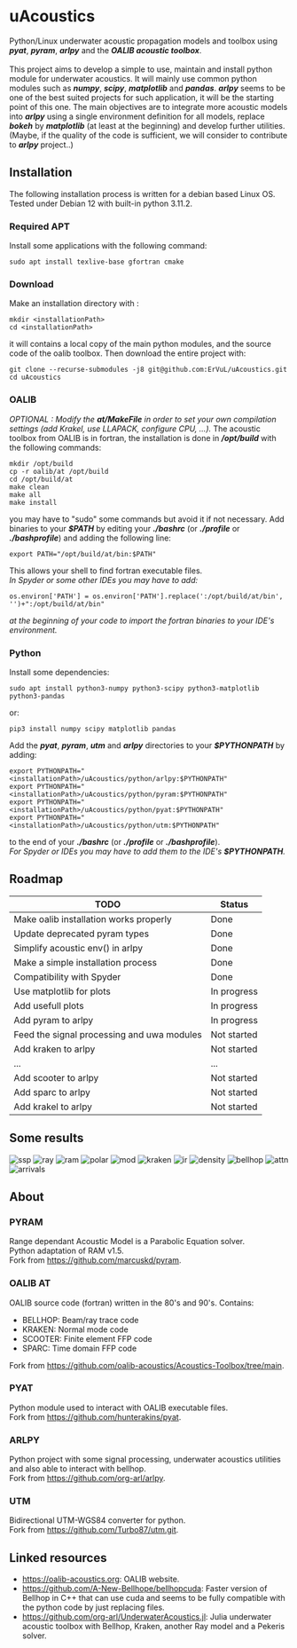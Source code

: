 # uAcoustics
Python/Linux underwater acoustic propagation models and toolbox using ***pyat***, ***pyram***, ***arlpy*** and the ***OALIB acoustic toolbox***.\
\
This project aims to develop a simple to use, maintain and install python module for underwater acoustics. It will mainly use common python modules such as ***numpy***, ***scipy***, ***matplotlib*** and ***pandas***. ***arlpy*** seems to be one of the best suited projects for such application, it will be the starting point of this one. The main objectives are to integrate more acoustic models into ***arlpy*** using a single environment definition for all models, replace ***bokeh*** by ***matplotlib*** (at least at the beginning) and develop further utilities. (Maybe, if the quality of the code is sufficient, we will consider to contribute to ***arlpy*** project..)

## Installation

The following installation process is written for a debian based Linux OS. Tested under Debian 12 with built-in python 3.11.2.

### Required APT

Install some applications with the following command:
    
    sudo apt install texlive-base gfortran cmake 

### Download

Make an installation directory with :

    mkdir <installationPath>
    cd <installationPath>
    
it will contains a local copy of the main python modules, and the source code of the oalib toolbox.
Then download the entire project with:

    git clone --recurse-submodules -j8 git@github.com:ErVuL/uAcoustics.git
    cd uAcoustics

### OALIB

*OPTIONAL : Modify the ***at/MakeFile*** in order to set your own compilation settings (add Krakel, use LLAPACK, configure CPU, ...).*
The acoustic toolbox from OALIB is in fortran, the installation is done in ***/opt/build*** with the following commands:

    mkdir /opt/build
    cp -r oalib/at /opt/build
    cd /opt/build/at
    make clean
    make all
    make install

you may have to "sudo" some commands but avoid it if not necessary.
Add binaries to your ***$PATH*** by editing your ***./bashrc*** (or ***./profile*** or ***./bashprofile***) and adding the following line:

    export PATH="/opt/build/at/bin:$PATH"

This allows your shell to find fortran executable files.\
*In Spyder or some other IDEs you may have to add:*

    os.environ['PATH'] = os.environ['PATH'].replace(':/opt/build/at/bin', '')+":/opt/build/at/bin"
    
*at the beginning of your code to import the fortran binaries to your IDE's environment.*

### Python

Install some dependencies:

    sudo apt install python3-numpy python3-scipy python3-matplotlib python3-pandas
or:

    pip3 install numpy scipy matplotlib pandas

Add the ***pyat***, ***pyram***, ***utm*** and ***arlpy*** directories to your ***$PYTHONPATH*** by adding:

    export PYTHONPATH="<installationPath>/uAcoustics/python/arlpy:$PYTHONPATH"
    export PYTHONPATH="<installationPath>/uAcoustics/python/pyram:$PYTHONPATH"
    export PYTHONPATH="<installationPath>/uAcoustics/python/pyat:$PYTHONPATH"
    export PYTHONPATH="<installationPath>/uAcoustics/python/utm:$PYTHONPATH"

to the end of your ***./bashrc*** (or ***./profile*** or ***./bashprofile***).\
*For Spyder or IDEs you may have to add them to the IDE's ***$PYTHONPATH***.*

## Roadmap

| TODO                                             | Status      |
|--------------------------------------------------|-------------|
| Make oalib installation works properly           | Done        |
| Update deprecated pyram types                    | Done        |
| Simplify acoustic env() in arlpy                 | Done        |
| Make a simple installation process               | Done        |
| Compatibility with Spyder                        | Done        |
| Use matplotlib for plots                         | In progress |
| Add usefull plots                                | In progress |
| Add pyram to arlpy                               | In progress |
| Feed the signal processing and uwa modules       | Not started |
| Add kraken to arlpy                              | Not started |
| ...                                              | ...         |
| Add scooter to arlpy                             | Not started |
| Add sparc to arlpy                               | Not started |
| Add krakel to arlpy                              | Not started |

## Some results

![ssp](https://github.com/ErVuL/uAcoustics/assets/45111151/5d792822-d54b-4044-a1b6-6a19d8587299)
![ray](https://github.com/ErVuL/uAcoustics/assets/45111151/a700f0dc-e901-48ff-819d-38f26185ed8f)
![ram](https://github.com/ErVuL/uAcoustics/assets/45111151/cd51b9dc-163d-4044-a5c7-1fb45e520f75)
![polar](https://github.com/ErVuL/uAcoustics/assets/45111151/c1acb1a1-558c-498b-bfe8-5fcf0e130d21)
![mod](https://github.com/ErVuL/uAcoustics/assets/45111151/a763ddc5-382f-4c20-a7a5-8bf87047bea5)
![kraken](https://github.com/ErVuL/uAcoustics/assets/45111151/26e4d311-5012-4d3a-ad03-02db203eeb82)
![ir](https://github.com/ErVuL/uAcoustics/assets/45111151/b481e89d-094f-41ec-8074-13a56ea33392)
![density](https://github.com/ErVuL/uAcoustics/assets/45111151/84467ff8-cffa-4bc0-bd03-82891725bff9)
![bellhop](https://github.com/ErVuL/uAcoustics/assets/45111151/47080998-0a05-4997-8b82-68de0ec7c825)
![attn](https://github.com/ErVuL/uAcoustics/assets/45111151/d8a009d6-9d14-4957-ae2e-b944f6a5d1c8)
![arrivals](https://github.com/ErVuL/uAcoustics/assets/45111151/84a509a1-5b96-4587-8a66-c227fb9eabed)

## About

### PYRAM

Range dependant Acoustic Model is a Parabolic Equation solver.\
Python adaptation of RAM v1.5.\
Fork from https://github.com/marcuskd/pyram.

### OALIB AT

OALIB source code (fortran) written in the 80's and 90's. Contains:
  - BELLHOP: Beam/ray trace code
  - KRAKEN: Normal mode code
  - SCOOTER: Finite element FFP code
  - SPARC: Time domain FFP code

Fork from https://github.com/oalib-acoustics/Acoustics-Toolbox/tree/main.

### PYAT

Python module used to interact with OALIB executable files.\
Fork from https://github.com/hunterakins/pyat.

### ARLPY

Python project with some signal processing, underwater acoustics utilities and also able to interact with bellhop.\
Fork from https://github.com/org-arl/arlpy.

### UTM

Bidirectional UTM-WGS84 converter for python.\
Fork from https://github.com/Turbo87/utm.git.

## Linked resources

  - https://oalib-acoustics.org: OALIB website.
  - https://github.com/A-New-Bellhope/bellhopcuda: Faster version of Bellhop in C++ that can use cuda and seems to be fully compatible with the python code by just replacing files.
  - https://github.com/org-arl/UnderwaterAcoustics.jl: Julia underwater acoustic toolbox with Bellhop, Kraken, another Ray model and a Pekeris solver.
